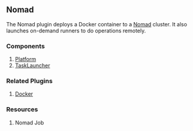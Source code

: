 ## Nomad

The Nomad plugin deploys a Docker container to a [Nomad](https://www.nomadproject.io/)
cluster. It also launches on-demand runners to do operations remotely.

### Components

1. [Platform](/waypoint/integrations/hashicorp/nomad/latest/components/platform/nomad-platform)
2. [TaskLauncher](/waypoint/integrations/hashicorp/nomad/latest/components/task/nomad-task)

### Related Plugins

1. [Docker](/waypoint/integrations/hashicorp/docker)

### Resources

1. Nomad Job
